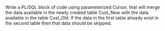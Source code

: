 Write a PL/SQL block of code using parameterized Cursor, that will merge the data available in the newly created table Cust_New with the data available in the table Cust_Old.
If the data in the first table already exist in the second table then that data should be skipped.
